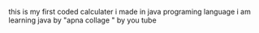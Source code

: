 this is my first coded calculater i made in java programing language
i am learning java by "apna collage " by you tube
